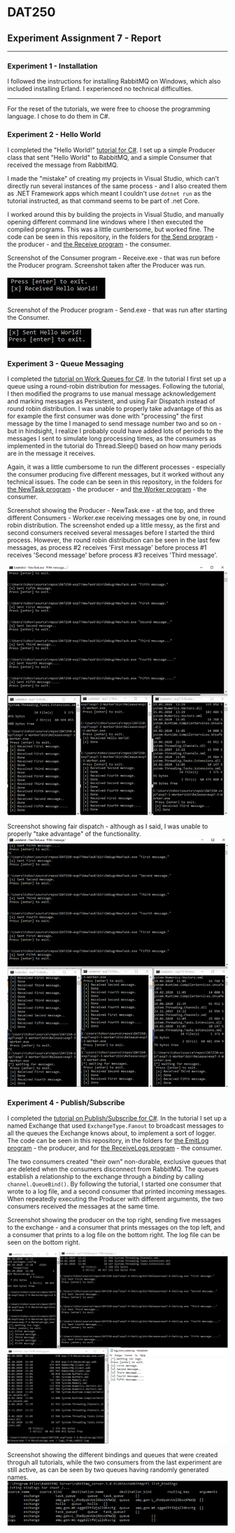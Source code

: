 # DAT250
## Experiment Assignment 7 - Report

---

### Experiment 1 - Installation

I followed the instructions for installing RabbitMQ on Windows, which also included installing Erland. I experienced no technical difficulties.

---

For the reset of the tutorials, we were free to choose the programming language. I chose to do them in C#.

### Experiment 2 - Hello World

I completed the "Hello World!" [tutorial for C#](https://www.rabbitmq.com/tutorials/tutorial-one-dotnet.html). I set up a simple Producer class that sent "Hello World" to RabbitMQ, and a simple Consumer that received the message from RabbitMQ.

I made the "mistake" of creating my projects in Visual Studio, which can't directly run several instances of the same process - and I also created them as .NET Framework apps which meant I couldn't use ```dotnet run``` as the tutorial instructed, as that command seems to be part of .net Core.

I worked around this by building the projects in Visual Studio, and manually opening different command line windows where I then executed the compiled programs. This was a little cumbersome, but worked fine. The code can be seen in this repository, in the folders for [the Send program](DAT250-exp7/DAT250-exp7) - the producer - and [the Receive program](DAT250-exp7/DAT250-exp7-Receive) - the consumer.

Screenshot of the Consumer program - Receive.exe - that was run before the Producer program. Screenshot taken after the Producer was run.

![Receive.exe](img/2-receive.PNG)

Screenshot of the Producer program - Send.exe - that was run after starting the Consumer.

![Send.exe](img/2-send.PNG)

### Experiment 3 - Queue Messaging

I completed the [tutorial on Work Queues for C#](https://www.rabbitmq.com/tutorials/tutorial-two-dotnet.html). In the tutorial I first set up a queue using a round-robin distribution for messages. Following the tutorial, I then modified the programs to use manual message acknowledgement and marking messages as Persistent, and using Fair Dispatch instead of round robin distribution. I was unable to properly take advantage of this as for example the first consumer was done with "processing" the first message by the time I managed to send message number two and so on - but in hindsight, I realize I probably could have added lots of periods to the messages I sent to simulate long processing times, as the consumers as implemented in the tutorial do Thread.Sleep() based on how many periods are in the message it receives.

Again, it was a little cumbersome to run the different processes - especially the consumer producing five different messages, but it worked without any technical issues. The code can be seen in this repository, in the folders for [the NewTask program](DAT250-exp7/NewTask) - the producer - and [the Worker program](DAT250-exp7/exp7-3-Worker) - the consumer.

Screenshot showing the Producer -  NewTask.exe - at the top, and three different Consumers - Worker.exe receiving messages one by one, in round robin distribution. The screenshot ended up a little messy, as the first and second consumers received several messages before I started the third process. However, the round robin distribution can be seen in the last few messages, as process #2 receives 'First message' before process #1 receives 'Second message' before process #3 receives 'Third message'.

![Round robin](img/3-roundrobin.PNG)

Screenshot showing fair dispatch - although as I said, I was unable to properly "take advantage" of the functionality.
![Fair distribution](img/3-fairDispatch.PNG)

### Experiment 4 - Publish/Subscribe

I completed the [tutorial on Publish/Subscribe for C#](https://www.rabbitmq.com/tutorials/tutorial-three-dotnet.html). In the tutorial I set up a named Exchange that used ```ExchangeType.Fanout``` to broadcast messages to all the queues the Exchange knows about, to implement a sort of logger. The code can be seen in this repository, in the folders for [the EmitLog program](DAT250-exp7/exp7-4-EmitLog) - the producer, and for [the ReceiveLogs program](DAT250-exp7/exp-7-4-ReceiveLogs) - the consumer.

The two consumers created "their own" non-durable, exclusive queues that are deleted when the consumers disconnect from RabbitMQ. The queues establish a relationship to the exchange through a *binding* by calling ```channel.QueueBind()```. By following the tutorial, I started one consumer that wrote to a log file, and a second consumer that printed incoming messages. When repeatedly executing the Producer with different arguments, the two consumers received the messages at the same time.

Screenshot showing the producer on the top right, sending five messages to the exchange - and a consumer that prints messages on the top left, and a consumer that prints to a log file on the bottom right. The log file can be seen on the bottom right.

![Publish/Subscribe](img/4-logCommandWindows.PNG)

Screenshot showing the different bindings and queues that were created throguh all tutorials, while the two consumers from the last experiment are still active, as can be seen by two queues having randomly generated names.
![Bindings and queues](img/4-bindings.PNG)
